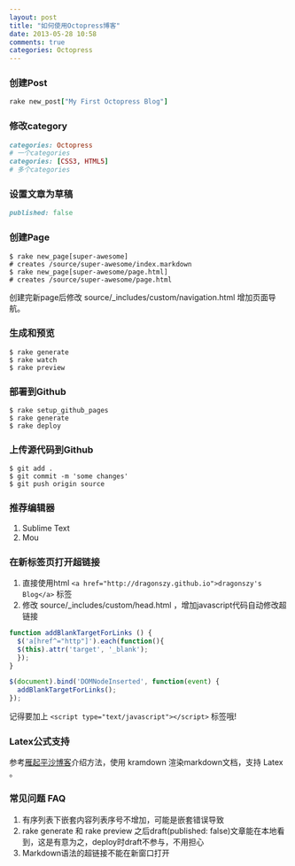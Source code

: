 ```yaml
---
layout: post
title: "如何使用Octopress博客"
date: 2013-05-28 10:58
comments: true
categories: Octopress
---
```


### 创建Post
``` ruby
rake new_post["My First Octopress Blog"]
```

### 修改category
``` ruby
categories: Octopress
# 一个categories
categories: [CSS3, HTML5]
# 多个categories
```

### 设置文章为草稿
``` ruby
published: false
```

### 创建Page
``` 
$ rake new_page[super-awesome]
# creates /source/super-awesome/index.markdown
$ rake new_page[super-awesome/page.html]
# creates /source/super-awesome/page.html
```
创建完新page后修改 source/_includes/custom/navigation.html 增加页面导航。

### 生成和预览
``` 
$ rake generate
$ rake watch
$ rake preview
```

### 部署到Github
``` 
$ rake setup_github_pages
$ rake generate
$ rake deploy
```

### 上传源代码到Github
```
$ git add .
$ git commit -m 'some changes'
$ git push origin source
```

### 推荐编辑器
1. Sublime Text
2. Mou

### 在新标签页打开超链接
1. 直接使用html `<a href="http://dragonszy.github.io">dragonszy's Blog</a>` 标签
2. 修改 source/_includes/custom/head.html ，增加javascript代码自动修改超链接
``` javascript
function addBlankTargetForLinks () {
  $('a[href^="http"]').each(function(){
  $(this).attr('target', '_blank');
  });
}

$(document).bind('DOMNodeInserted', function(event) {
  addBlankTargetForLinks();
});
```
记得要加上 `<script type="text/javascript"></script>` 标签哦!

### Latex公式支持
参考[雁起平沙博客](http://yanping.me/cn/blog/2012/03/10/octopress-with-latex/)介绍方法，使用 kramdown 渲染markdown文档，支持 Latex 。

### 常见问题 FAQ
1. 有序列表下嵌套内容列表序号不增加，可能是嵌套错误导致
2. rake generate 和 rake preview 之后draft(published: false)文章能在本地看到，这是有意为之，deploy时draft不参与，不用担心
3. Markdown语法的超链接不能在新窗口打开